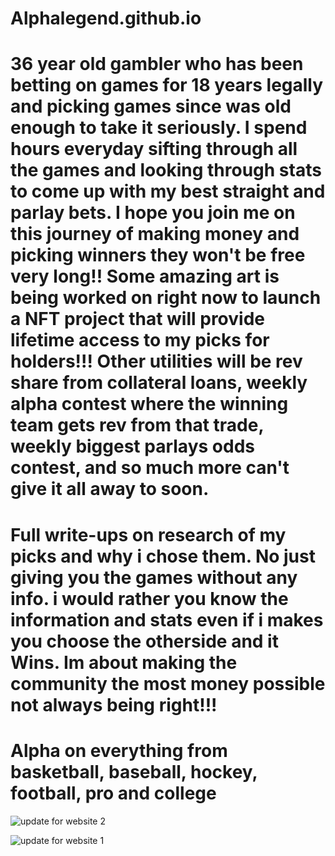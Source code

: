 # Alphalegend.github.io

# 36 year old gambler who has been betting on games for 18 years legally and picking games since was old enough to take it seriously. I spend hours everyday sifting through all the games and looking through stats to come up with my best straight and parlay bets. I hope you join me on this journey of making money and picking winners they won't be free very long!! Some amazing art is being worked on right now to launch a NFT project that will provide lifetime access to my picks for holders!!! Other utilities will be rev share from collateral loans, weekly alpha contest where the winning team gets rev from that trade, weekly biggest parlays odds contest, and so much more can't give it all away to soon.


# Full write-ups on research of my picks and why i chose them. No just giving you the games without any info. i would rather you know the information and stats even if i makes you choose the otherside and it Wins. Im about making the community the most money possible not always being right!!! 


# Alpha on everything from basketball, baseball, hockey, football, pro and college 


![update for website 2](https://user-images.githubusercontent.com/125505495/220737893-41180756-3074-4ce0-a6cc-0f63a095e407.png)

![update for website 1](https://user-images.githubusercontent.com/125505495/220739001-e58eb52d-6689-4365-bef3-a5698a7ad9c4.png)
